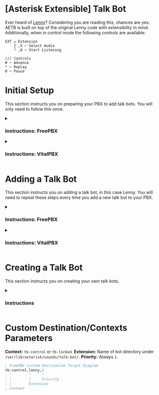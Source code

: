 # [Asterisk Extensible] Talk Bot

Ever heard of [Lenny](<https://en.wikipedia.org/wiki/Lenny_(bot)>)? Considering you are reading this, chances are yes. AETB is built on top of the original Lenny code with extensibility in mind. Additionally, when in control mode the following controls are available:

```thrift
EXT ┬ Extension
    ├ ,X ─ Select Audio
    ╰ ,0 ─ Start Listening

/// Controls
# ─ Advance
* ─ Replay
0 ─ Pause
```

# Initial Setup

This section instructs you on preparing your PBX to add talk bots. You will only need to follow this once.

<details _open>
<summary><h3>Instructions: FreePBX</h3></summary>

1. In your PBX admin navigate to **Admin** > **Config Edit**, then copy the contents of `main.conf` into `extensions_custom.conf`. Remember to save.
   ![Config Edit](../screenshots/tb_freepbx_config_edit.png)
2. FTP into your PBX.
3. Under `/var/lib/asterisk/sounds/` create a directory named `talk-bot`.
4. Copy `audio/silence.ulaw` into the `talk-bot` directory.

</details>

<details _open>
<summary><h3>Instructions: VitalPBX</h3></summary>

1. FTP into your PBX.
2. Copy `main.conf` into `/etc/asterisk/vitalpbx/` then rename it to `extensions__90-talk-bot.conf`.
3. Under `/var/lib/asterisk/sounds/` create a directory named `talk-bot`.
4. Copy `audio/silence.ulaw` into the `talk-bot` directory.

</details>

# Adding a Talk Bot

This section instructs you on adding a talk bot, in this case Lenny. You will need to repeat these steps every time you add a new talk bot to your PBX.

<details _open>
<summary><h3>Instructions: FreePBX</h3></summary>

1. FTP into your PBX, then copy the `lenny` directory from `audio/` into `/var/lib/asterisk/sounds/talk-bot/`.
2. Create a custom destination with the target set to `tb-control,lenny,1`. [Learn More](#custom-destinationcontexts-parameters).
   ![Custom Destination](../screenshots/tb_freepbx_custom_destination.png)
3. Create a virtual extension.
   ![Create Extension](../screenshots/freepbx_create_virtual_extension.png)
4. Under **Advanced > Optional Destinations** set **Not Reachable** to the custom destination you created.
   ![Set Optional Destination](../screenshots/tb_freepbx_set_optional_destination.png)
5. Save & Apply Config. Then give the extension a call.

</details>

<details _open>
<summary><h3>Instructions: VitalPBX</h3></summary>

1. FTP into your PBX, then copy the `lenny` directory from `audio/` into `/var/lib/asterisk/sounds/talk-bot/`.
2. Create a Custom Context with the destination set to hangup. [Learn More](#custom-destinationcontexts-parameters).
   ![Custom Context](../screenshots/tb_vitalpbx_custom_contexts.png)
3. Create a Custom Application with the destination set to your Custom Context.
   ![Custom Application](../screenshots/tb_vitalpbx_custom_applications.png)
4. Update & Apply Config. Then give the application a call.

</details>

# Creating a Talk Bot

This section instructs you on creating your own talk bots.

<details _open>
<summary><h3>Instructions</h3></summary>

1. Using [ocenaudio](https://www.ocenaudio.com/) or [Audacity](https://www.audacityteam.org/) edit your recording(s) to clips. Saving your clips as **Mono 8kHz PCM WAV** files means you won't need to convert them later.
2. If needed, run the [audio conversion script](../#conversion-script) to convert the clips to a suitable format.
3. In order number each clip from 1 to however many clips you have. Put an UPPERCASE L after the number the loop should begin on. Example:
    ```
    1.wav
    2.wav
    3.wav
    4.wav
    5L.wav         <- L for where loop starts.
    6.wav
    7.wav
    ...
    background.wav <- Optional 5 min noise to play when listening & paused.
    ```
4. You can now [add your new talk bot](#adding-a-talk-bot).

</details>

# Custom Destination/Contexts Parameters

**Context:** `tb-control` or `tb-locked`.
**Extension:** Name of bot directory under `/var/lib/asterisk/sounds/talk-bot/`.
**Priority:** Always `1`.

```lisp
; FreePBX Custom Destination Target Diagram
tb-control,lenny,1
; ^        ^     ^
; |        |     Priority
; |        Extension
; Context
```
